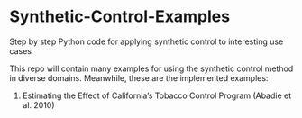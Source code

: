 # Synthetic-Control-Examples
Step by step Python code for applying synthetic control to interesting use cases

This repo will contain many examples for using the synthetic control method in diverse domains.
Meanwhile, these are the implemented examples:
1. Estimating the Effect of California’s Tobacco Control Program (Abadie et al. 2010)
